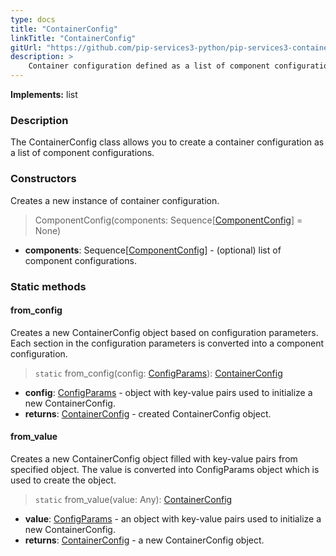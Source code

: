 ```yaml
---
type: docs
title: "ContainerConfig"
linkTitle: "ContainerConfig"
gitUrl: "https://github.com/pip-services3-python/pip-services3-container-python"
description: >
    Container configuration defined as a list of component configurations.
---
```


**Implements:** list

### Description

The ContainerConfig class allows you to create a container configuration as a list of component configurations.

### Constructors
Creates a new instance of container configuration.

> ComponentConfig(components: Sequence[[ComponentConfig](../component_config)] = None)

- **components**: Sequence[[ComponentConfig](../component_config)] - (optional) list of component configurations.


### Static methods

#### from_config
Creates a new ContainerConfig object based on configuration parameters.
Each section in the configuration parameters is converted into a component configuration.

> `static` from_config(config: [ConfigParams](../../../commons/config/config_params)): [ContainerConfig]()

- **config**: [ConfigParams](../../../commons/config/config_params) - object with key-value pairs used to initialize a new ContainerConfig.
- **returns**: [ContainerConfig]() - created ContainerConfig object.


#### from_value
Creates a new ContainerConfig object filled with key-value pairs from specified object.
The value is converted into ConfigParams object which is used to create the object.

> `static` from_value(value: Any): [ContainerConfig]()

- **value**: [ConfigParams](../../../commons/config/config_params) - an object with key-value pairs used to initialize a new ContainerConfig.
- **returns**: [ContainerConfig]() - a new ContainerConfig object.
